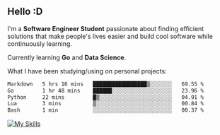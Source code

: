 ## Hello :D

I'm a **Software Engineer Student** passionate about finding efficient solutions that make people's lives easier and build cool software while continuously learning. 

Currently learning **Go** and **Data Science**.

What I have been studying/using on personal projects:
<!--START_SECTION:waka-->

```txt
Markdown   5 hrs 16 mins   █████████████████▒░░░░░░░   69.55 %
Go         1 hr 48 mins    ██████░░░░░░░░░░░░░░░░░░░   23.96 %
Python     22 mins         █▒░░░░░░░░░░░░░░░░░░░░░░░   04.91 %
Lua        3 mins          ▒░░░░░░░░░░░░░░░░░░░░░░░░   00.84 %
Bash       1 min           ░░░░░░░░░░░░░░░░░░░░░░░░░   00.37 %
```

<!--END_SECTION:waka-->

[![My Skills](https://skillicons.dev/icons?i=dotnet,py,selenium,html,css,js,jquery,linux,c,md)](https://skillicons.dev)
